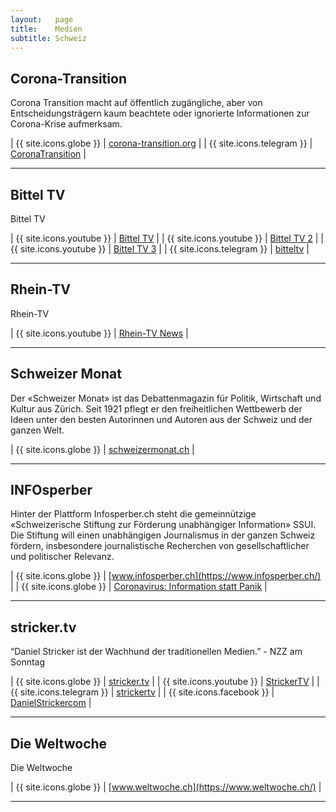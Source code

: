 ```yaml
---
layout:   page
title:    Medien
subtitle: Schweiz
---
```


## Corona-Transition

Corona Transition macht auf öffentlich zugängliche, aber von Entscheidungsträgern kaum beachtete oder ignorierte Informationen zur Corona-Krise aufmerksam.

| {{ site.icons.globe }}    | [corona-transition.org](https://corona-transition.org) |
| {{ site.icons.telegram }} | [CoronaTransition](https://t.me/CoronaTransition) |

---

## Bittel TV

Bittel TV

| {{ site.icons.youtube }}  | [Bittel TV](https://www.youtube.com/c/BITTELTV) |
| {{ site.icons.youtube }}  | [Bittel TV 2](https://www.youtube.com/channel/UCHfqgvjntX8kXYOl08j2pAg) |
| {{ site.icons.youtube }}  | [Bittel TV 3](https://www.youtube.com/channel/UClg3R88fje-5MLDrFvly_Lw) |
| {{ site.icons.telegram }} | [bitteltv](https://t.me/bitteltv) |

---

## Rhein-TV

Rhein-TV

| {{ site.icons.youtube }}  | [Rhein-TV News](https://www.youtube.com/channel/UCrCUwenjkPppHZc_DY4zwlQ) |

---

## Schweizer Monat

Der «Schweizer Monat» ist das Debattenmagazin für Politik, Wirtschaft und Kultur aus Zürich. Seit 1921 pflegt er den freiheitlichen Wettbewerb der Ideen unter den besten Autorinnen und Autoren aus der Schweiz und der ganzen Welt.

| {{ site.icons.globe }}    | [schweizermonat.ch](https://schweizermonat.ch/) |

---

## INFOsperber

Hinter der Plattform Infosperber.ch steht die gemeinnützige «Schweizerische Stiftung zur Förderung unabhängiger Information» SSUI. Die Stiftung will einen unabhängigen Journalismus in der ganzen Schweiz fördern, insbesondere journalistische Recherchen von gesellschaftlicher und politischer Relevanz.

| {{ site.icons.globe }}    | [www.infosperber.ch](https://www.infosperber.ch/) |
| {{ site.icons.globe }}    | [Coronavirus: Information statt Panik](https://www.infosperber.ch/Dossier/Coronavirus-Hysterie-oder-Gefahr) |

---

## stricker.tv

“Daniel Stricker ist der Wachhund der traditionellen Medien.” - NZZ am Sonntag

| {{ site.icons.globe }}    | [stricker.tv](https://www.stricker.tv/) |
| {{ site.icons.youtube }}  | [StrickerTV](https://www.youtube.com/channel/UC4b0Zc5gTZqupfe0Twh-6RA) |
| {{ site.icons.telegram }} | [strickertv](https://t.me/strickertv) |
| {{ site.icons.facebook }} | [DanielStrickercom](https://www.facebook.com/DanielStrickercom) |

---

## Die Weltwoche

Die Weltwoche

| {{ site.icons.globe }}    | [www.weltwoche.ch](https://www.weltwoche.ch/) |

---
